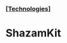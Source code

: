 ### [[Technologies](./translated-human-interface-guidelines-markdown/technologies.md)]  
  
# **ShazamKit**  

